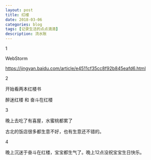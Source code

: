 ```yaml
---
layout: post
title: 红楼
date: 2018-03-06
categories: blog
tags: [记录生活的点点滴滴]
description: 流水账
---
```


1

WebStorm

https://jingyan.baidu.com/article/e4511cf35cc8f92b845eafd6.html

2

开始看两本红楼书

醉迷红楼 和 奋斗在红楼

3

晚上去吃了有喜屋，水蜜桃都累了

古北的饭店很多都生意不好，也有生意还不错的。

4

晚上沉迷于奋斗在红楼，宝宝都生气了。晚上12点没祝宝宝生日快乐。














